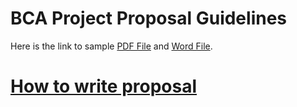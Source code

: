 # BCA Project Proposal Guidelines


Here is the link to sample [PDF File](./bca-project-guide/trading-system-proposal.pdf) and [Word File](./bca-project-guide/trading-system-proposal.docx).



# [How to write proposal](./proposal-guide)






